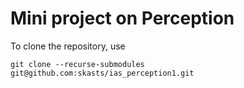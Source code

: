 # Mini project on Perception

To clone the repository, use 

```
git clone --recurse-submodules git@github.com:skasts/ias_perception1.git
```